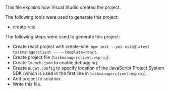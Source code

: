 This file explains how Visual Studio created the project.

The following tools were used to generate this project:
- create-vite

The following steps were used to generate this project:
- Create react project with create-vite: `npm init --yes vite@latest taskmanagerclient -- --template=react`.
- Create project file (`taskmanagerclient.esproj`).
- Create `launch.json` to enable debugging.
- Create `nuget.config` to specify location of the JavaScript Project System SDK (which is used in the first line in `taskmanagerclient.esproj`).
- Add project to solution.
- Write this file.
